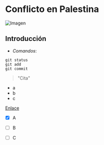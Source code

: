 # **Conflicto en Palestina**

![Imagen](https://www.infobae.com/new-resizer/LKKjfMpsficR0h_Bvbb9MIBu_fA=/arc-anglerfish-arc2-prod-infobae/public/PSZXJLMWZFB43EFH24ITIGZ6IQ.jpg)


## Introducción

* *Comandos*:
```
git status
git add
git commit
```
> "Cita"

* a
* b
* c

[Enlace](www.google.com)

- [x] A
- [ ] B
- [ ] C



